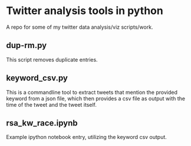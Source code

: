 # Twitter analysis tools in python

A repo for some of my twitter data analysis/viz scripts/work.

## dup-rm.py

This script removes duplicate entries.

## keyword_csv.py

This is a commandline tool to extract tweets that mention the provided keyword from a json file, which then provides a csv file as output with the time of the tweet and the tweet itself.

## rsa_kw_race.ipynb

Example ipython notebook entry, utilizing the keyword csv output.